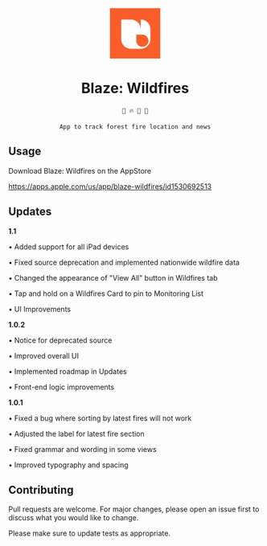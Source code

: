 <div align="center">

<img src="/Blaze/Assets.xcassets/AppIcon.appiconset/1024.png" width=100>

# Blaze: Wildfires
```
📰 🔥 🎈 🔎

App to track forest fire location and news
```

</div>


## Usage
Download Blaze: Wildfires on the AppStore

https://apps.apple.com/us/app/blaze-wildfires/id1530692513

## Updates

**1.1**

• Added support for all iPad devices

• Fixed source deprecation and implemented nationwide wildfire data

• Changed the appearance of "View All" button in Wildfires tab

• Tap and hold on a Wildfires Card to pin to Monitoring List

• UI Improvements


**1.0.2**

• Notice for deprecated source

• Improved overall UI

• Implemented roadmap in Updates

• Front-end logic improvements


**1.0.1**

• Fixed a bug where sorting by latest fires will not work

• Adjusted the label for latest fire section

• Fixed grammar and wording in some views

• Improved typography and spacing

## Contributing
Pull requests are welcome. For major changes, please open an issue first to discuss what you would like to change.

Please make sure to update tests as appropriate.
